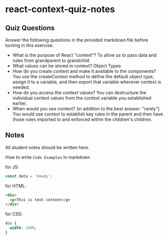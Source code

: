 # react-context-quiz-notes

## Quiz Questions

Answer the following questions in the provided markdown file before turning in this exercise:

- What is the purpose of React "context"?
  To allow us to pass data and rules from grandparent to grandchild
- What values can be stored in context?
  Object Types
- How do you create context and make it available to the components?
  You use the createContext method to define the default object type, assign it to a variable, and then export that variable wherever context is needed.
- How do you access the context values?
  You can destructure the individual context values from the context variable you established earlier.
- When would you use context? (in addition to the best answer: "rarely")
  You would use context to establish key rules in the parent and then have those rules imported to and enforced within the children's children.

## Notes

All student notes should be written here.

How to write `Code Examples` in markdown

for JS:

```javascript
const data = 'Howdy';
```

for HTML:

```html
<div>
  <p>This is text content</p>
</div>
```

for CSS:

```css
div {
  width: 100%;
}
```
